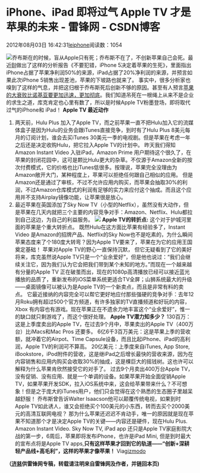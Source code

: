 
# iPhone、iPad 即将过气 Apple TV 才是苹果的未来 - 雷锋网 - CSDN博客


2012年08月03日 16:42:31[leiphone](https://me.csdn.net/leiphone)阅读数：1054


![](http://www.leiphone.com/wp-content/uploads/2012/08/apple-tv-150x150.jpg)乔布斯在的时候，盲从Apple只有死；乔布斯不在了，不创新苹果自己会死。最近[BI](http://www.businessinsider.com/iphone-5-future-of-apple-2012-7)做出了这样的分析报告《不要犯错，iPhone
 5决定着苹果的生死》，里面指出iPhone占据了苹果净利润50%的来源，iPad占据了20%净利润的来源，并预言如果此次iPhone 5销售出现差池，苹果的下坡路也就来了。
事实中，很多分析家也嗅到了这样的气息，并把这归根于乔布斯死后创新不够的原因。甚至有人预言[苹果的大衰败比诺基亚要更加迅速，更加彻底](http://www.leiphone.com/dingdaoshi-apple-is-over.html)。我们知道吊死在一根绳上从来不是企业的求生之道，库克肯定也心里有数了，所以是时候Apple
 TV粉墨登场，即将取代过气的iPhone和 iPad！
**Apple TV 最近动作**
1. 两天前，Hulu Plus 加入了Apple TV，而之前苹果一直不把Hulu加入它的流媒体盒子是因为Hulu的业务会跟iTunes直接竞争，到时有了Hulu Plus 8美元每月的订阅计划，谁会去买iTunes 30美元一季的电视剧。但是苹果在考虑一年之后还是决定收购Hulu，把它拉入Apple TV的计划中。
昨天我们得知Amazon Instant Video 入驻iPad，Amazon Prime 用户期待这个很久了，在苹果的封闭花园中，这可是颗比Hulu更大的杂草。不仅源于Amazon全新的按次付费模式，它的价格也比iTunes低很多。按理说，苹果完全没理由为Amazon敞开大门，某种程度上，苹果可以拒绝任何跟自己相似的应用。
但是Amazon还是通过了审核，不过不允许应用内购买，而苹果会抽取30%的利润，不过Amazon仓库模式的利润有足够的实力来应付这个抽成。而且这个应用并不支持Airplay镜像功能，让苹果很是放心。
2. 最近苹果在英国添加了Sky Now TV（小型的Netflix），虽然没有大动作，但是苹果在几天内就把三个主要的内容竞争对手：Amazon、Netflix、Hulu都拉到自己这边，为自己的利益服务。
![](http://www.leiphone.com/wp-content/uploads/2012/08/original1.jpg)
**Apple TV的转折点:**
这个对于护城河里面的苹果是个重大转折点。 既然Hulu在这方面比苹果有经验多了，Instant Video 是Amazon的招牌产品、Netflix的Sky Now也不是吃素的，为什么瞬间苹果态度来了个180度大转弯？因为Apple TV要来了，苹果在为它的应用王国奠定基础！
苹果对Apple TV的野心一直保持沉默， 但它无疑看到了它的美好将来，库克虽然说Apple TV只是一个“业余爱好”，但是他也说过：“我们会继续关注它，因为我们认为它会把我们带到某个未知的地方。”而现在一个越来越有分量的Apple TV 正在破茧而出，现在的1080p高清播放已经可以接近蓝光播放的品质了，重新发布的iOS菜单系统更适合TV全屏；山狮系统最大的升级——桌面镜像可以被认为是Apple TV的一个新卖点，而且是非常有料的卖点。
它最近接纳的内容完全可以帮它更好地应付那些强硬的竞争对手：去年12月Roku拥有超过500个官方频道，有许多独家的TV直播频道和好玩的内容，Xbox 有内容也有游戏。现在苹果正在不遗余力地丰富这个“业余爱好”，惟一的缺口就只剩游戏了，而这个很好处理。
**Apple TV潜力知多少？**
130百万：这是上季度卖出的Apple TV，在过去9个月中，苹果卖出的Apple TV（400万台）比iMacs和Mac Pros 还要多。
6亿6千3百万美元：这是苹果上季的营收额，就冲着它的Airpot、Time Capsule设备，而且比起iPhone、iPad的高利润，Apple TV的利润可不算高。
20亿美元：上季度来自iTunes, App Store, iBookstore，iPod附件的营收，这是继iPad之后增长最快的营收来源，因为在内容销售和应用内购买会收取30%的抽成，这是棵巨大的摇钱树。这也许可以解释为什么苹果肯欣然接受它的对手了。
过去9个月卖出400万台Apple TV，没有促销、没有应用、就是一个单调的设备。如果苹果开始全面促销Apple TV，如果苹果开发SDK，拉入iOS系统中来，这会给苹果带来什么？不可想象！但是之于庞大的iTunes用户，他们只会觉得在这个熟悉的生态圈子里越呆越舒服！
乔布斯曾告诉Walter Isaacson他可以颠覆传统电视，如果到时Apple TV如此诱人，谁又会拒绝买个100美元的小东西，转而去买个2000美元的高清互联网电视？
那为什么苹果还迟迟不肯动手，唯一的原因就是现在苹果不知道那个才是决定Apple TV的关键——内容还是硬件，现在Hulu Plus. Amazon Instant Video. Sky Now TV, iPad app 还只是Apple TV家庭影院大战的第一步，6周后，苹果即将发布iPhone，也许是iPad Mini, 但是到时最大的宣布点将是Apple TV apps,**只有这样苹果才回到它的轨道——“创新+深耕轻产品线+高毛利”，这样的苹果才像苹果！**
Via[gizmodo](http://gizmodo.com/5931185/why-apple-tv-just-became-apples-most-important-product)

**（****[济慈](http://www.leiphone.com/author/emerson)****供****雷锋网****专稿，转载请注明来自雷锋网及作者，并链回本页)**

